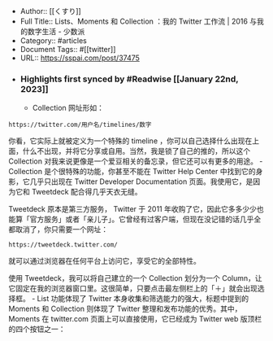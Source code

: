 - Author:: [[くすり]]
- Full Title:: Lists、Moments 和 Collection ：我的 Twitter 工作流 | 2016 与我的数字生活 - 少数派
- Category:: #articles
- Document Tags:: #[[twitter]]
- URL:: https://sspai.com/post/37475
- ### Highlights first synced by #Readwise [[January 22nd, 2023]]
    - Collection 网址形如：


`https://twitter.com/用户名/timelines/数字`


你看，它实际上就被定义为一个特殊的 timeline ，你可以自己选择什么出现在上面，什么不出现，并将它分享或自用。当然，我是锁了自己的推的，所以这个 Collection 对我来说更像是一个爱豆相关的备忘录，但它还可以有更多的用途。
    - Collection 是个很特殊的功能，你甚至不能在 Twitter Help Center 中找到它的身影，它几乎只出现在 Twitter Developer Documentation 页面。我使用它，是因为它和 Tweetdeck 配合得几乎天衣无缝。


Tweetdeck 原本是第三方服务， Twitter 于 2011 年收购了它，因此它多多少少也能算「官方服务」或者「亲儿子」。它曾经有过客户端，但现在没记错的话几乎全都取消了，你只需要一个网址：


`https://tweetdeck.twitter.com/`


就可以通过浏览器在任何平台上访问它，享受它的全部特性。


使用 Tweetdeck，我可以将自己建立的一个 Collection 划分为一个 Column，让它固定在我的浏览器窗口里。这很简单，只要点击最左侧栏上的「＋」就会出现选择框。
    - List 功能体现了 Twitter 本身收集和筛选能力的强大，标题中提到的 Moments 和 Collection 则体现了 Twitter 整理和发布功能的优秀。其中， Moments 在 twitter.com 页面上可以直接使用，它已经成为 Twitter web 版顶栏的四个按钮之一：
